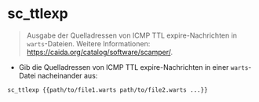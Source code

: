 # sc_ttlexp

> Ausgabe der Quelladressen von ICMP TTL expire-Nachrichten in `warts`-Dateien.
> Weitere Informationen: <https://caida.org/catalog/software/scamper/>.

- Gib die Quelladressen von ICMP TTL expire-Nachrichten in einer `warts`-Datei nacheinander aus:

`sc_ttlexp {{path/to/file1.warts path/to/file2.warts ...}}`
